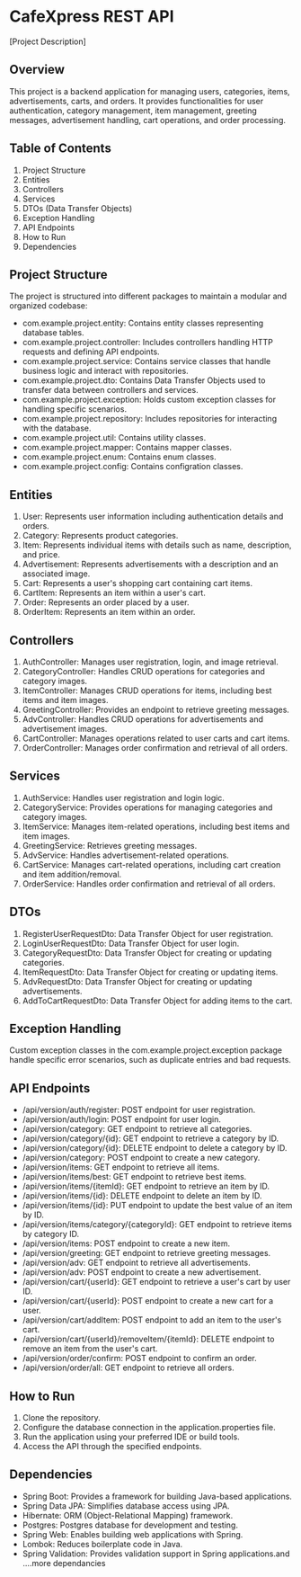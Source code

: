 # CafeXpress REST API

[Project Description]

## Overview

This project is a backend application for managing users, categories, items, advertisements, carts, and orders. It provides functionalities for user authentication, category management, item management, greeting messages, advertisement handling, cart operations, and order processing.

## Table of Contents
1. Project Structure
2. Entities
3. Controllers
4. Services
5. DTOs (Data Transfer Objects)
6. Exception Handling
7. API Endpoints
8. How to Run
9. Dependencies

## Project Structure
The project is structured into different packages to maintain a modular and organized codebase:
- com.example.project.entity: Contains entity classes representing database tables.
- com.example.project.controller: Includes controllers handling HTTP requests and defining API endpoints.
- com.example.project.service: Contains service classes that handle business logic and interact with repositories.
- com.example.project.dto: Contains Data Transfer Objects used to transfer data between controllers and services.
- com.example.project.exception: Holds custom exception classes for handling specific scenarios.
- com.example.project.repository: Includes repositories for interacting with the database.
- com.example.project.util: Contains utility classes.
- com.example.project.mapper: Contains mapper classes.
- com.example.project.enum: Contains enum classes.
- com.example.project.config: Contains configration classes.

## Entities
1. User: Represents user information including authentication details and orders.
2. Category: Represents product categories.
3. Item: Represents individual items with details such as name, description, and price.
4. Advertisement: Represents advertisements with a description and an associated image.
5. Cart: Represents a user's shopping cart containing cart items.
6. CartItem: Represents an item within a user's cart.
7. Order: Represents an order placed by a user.
8. OrderItem: Represents an item within an order.

## Controllers
1. AuthController: Manages user registration, login, and image retrieval.
2. CategoryController: Handles CRUD operations for categories and category images.
3. ItemController: Manages CRUD operations for items, including best items and item images.
4. GreetingController: Provides an endpoint to retrieve greeting messages.
5. AdvController: Handles CRUD operations for advertisements and advertisement images.
6. CartController: Manages operations related to user carts and cart items.
7. OrderController: Manages order confirmation and retrieval of all orders.

## Services
1. AuthService: Handles user registration and login logic.
2. CategoryService: Provides operations for managing categories and category images.
3. ItemService: Manages item-related operations, including best items and item images.
4. GreetingService: Retrieves greeting messages.
5. AdvService: Handles advertisement-related operations.
6. CartService: Manages cart-related operations, including cart creation and item addition/removal.
7. OrderService: Handles order confirmation and retrieval of all orders.

## DTOs
1. RegisterUserRequestDto: Data Transfer Object for user registration.
2. LoginUserRequestDto: Data Transfer Object for user login.
3. CategoryRequestDto: Data Transfer Object for creating or updating categories.
4. ItemRequestDto: Data Transfer Object for creating or updating items.
5. AdvRequestDto: Data Transfer Object for creating or updating advertisements.
6. AddToCartRequestDto: Data Transfer Object for adding items to the cart.

## Exception Handling
Custom exception classes in the com.example.project.exception package handle specific error scenarios, such as duplicate entries and bad requests.

## API Endpoints
- /api/version/auth/register: POST endpoint for user registration.
- /api/version/auth/login: POST endpoint for user login.
- /api/version/category: GET endpoint to retrieve all categories.
- /api/version/category/{id}: GET endpoint to retrieve a category by ID.
- /api/version/category/{id}: DELETE endpoint to delete a category by ID.
- /api/version/category: POST endpoint to create a new category.
- /api/version/items: GET endpoint to retrieve all items.
- /api/version/items/best: GET endpoint to retrieve best items.
- /api/version/items/{itemId}: GET endpoint to retrieve an item by ID.
- /api/version/items/{id}: DELETE endpoint to delete an item by ID.
- /api/version/items/{id}: PUT endpoint to update the best value of an item by ID.
- /api/version/items/category/{categoryId}: GET endpoint to retrieve items by category ID.
- /api/version/items: POST endpoint to create a new item.
- /api/version/greeting: GET endpoint to retrieve greeting messages.
- /api/version/adv: GET endpoint to retrieve all advertisements.
- /api/version/adv: POST endpoint to create a new advertisement.
- /api/version/cart/{userId}: GET endpoint to retrieve a user's cart by user ID.
- /api/version/cart/{userId}: POST endpoint to create a new cart for a user.
- /api/version/cart/addItem: POST endpoint to add an item to the user's cart.
- /api/version/cart/{userId}/removeItem/{itemId}: DELETE endpoint to remove an item from the user's cart.
- /api/version/order/confirm: POST endpoint to confirm an order.
- /api/version/order/all: GET endpoint to retrieve all orders.

## How to Run
1. Clone the repository.
2. Configure the database connection in the application.properties file.
3. Run the application using your preferred IDE or build tools.
4. Access the API through the specified endpoints.

## Dependencies
- Spring Boot: Provides a framework for building Java-based applications.
- Spring Data JPA: Simplifies database access using JPA.
- Hibernate: ORM (Object-Relational Mapping) framework.
- Postgres: Postgres database for development and testing.
- Spring Web: Enables building web applications with Spring.
- Lombok: Reduces boilerplate code in Java.
- Spring Validation: Provides validation support in Spring applications.and ....more dependancies
   
